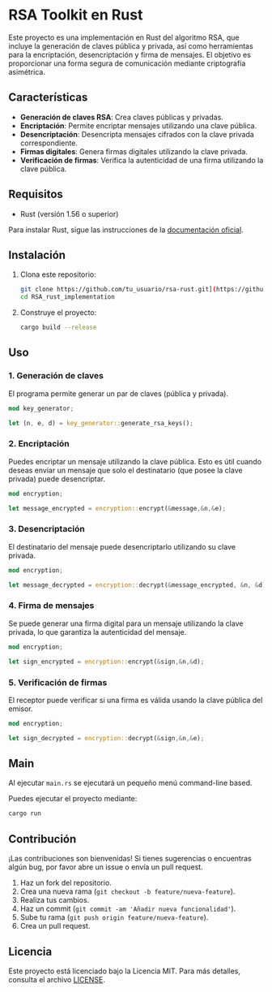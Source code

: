 
# RSA Toolkit en Rust

Este proyecto es una implementación en Rust del algoritmo RSA, que incluye la generación de claves pública y privada, así como herramientas para la encriptación, desencriptación y firma de mensajes. El objetivo es proporcionar una forma segura de comunicación mediante criptografía asimétrica.

## Características

- **Generación de claves RSA**: Crea claves públicas y privadas.
- **Encriptación**: Permite encriptar mensajes utilizando una clave pública.
- **Desencriptación**: Desencripta mensajes cifrados con la clave privada correspondiente.
- **Firmas digitales**: Genera firmas digitales utilizando la clave privada.
- **Verificación de firmas**: Verifica la autenticidad de una firma utilizando la clave pública.

## Requisitos

- Rust (versión 1.56 o superior)

Para instalar Rust, sigue las instrucciones de la [documentación oficial](https://www.rust-lang.org/tools/install).

## Instalación

1. Clona este repositorio:

   ```bash
   git clone https://github.com/tu_usuario/rsa-rust.git](https://github.com/MicroxOndas/RSA_rust_implementation)
   cd RSA_rust_implementation
   ```

2. Construye el proyecto:

   ```bash
   cargo build --release
   ```

## Uso

### 1. Generación de claves

El programa permite generar un par de claves (pública y privada).

```rust
mod key_generator;

let (n, e, d) = key_generator::generate_rsa_keys();
```

### 2. Encriptación

Puedes encriptar un mensaje utilizando la clave pública. Esto es útil cuando deseas enviar un mensaje que solo el destinatario (que posee la clave privada) puede desencriptar.

```rust
mod encryption;

let message_encrypted = encryption::encrypt(&message,&n,&e);
```

### 3. Desencriptación

El destinatario del mensaje puede desencriptarlo utilizando su clave privada.

```rust
mod encryption;

let message_decrypted = encryption::decrypt(&message_encrypted, &n, &d).to_string();
```

### 4. Firma de mensajes

Se puede generar una firma digital para un mensaje utilizando la clave privada, lo que garantiza la autenticidad del mensaje.

```rust
mod encryption;

let sign_encrypted = encryption::encrypt(&sign,&n,&d);
```

### 5. Verificación de firmas

El receptor puede verificar si una firma es válida usando la clave pública del emisor.

```rust
mod encryption;

let sign_decrypted = encryption::decrypt(&sign,&n,&e);
```

## Main

Al ejecutar  `main.rs` se ejecutará un pequeño menú command-line based.

Puedes ejecutar el proyecto mediante:

```bash
cargo run
```

## Contribución

¡Las contribuciones son bienvenidas! Si tienes sugerencias o encuentras algún bug, por favor abre un issue o envía un pull request.

1. Haz un fork del repositorio.
2. Crea una nueva rama (`git checkout -b feature/nueva-feature`).
3. Realiza tus cambios.
4. Haz un commit (`git commit -am 'Añadir nueva funcionalidad'`).
5. Sube tu rama (`git push origin feature/nueva-feature`).
6. Crea un pull request.

## Licencia

Este proyecto está licenciado bajo la Licencia MIT. Para más detalles, consulta el archivo [LICENSE](./LICENSE).
